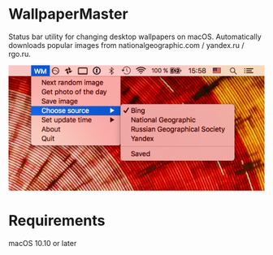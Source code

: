 # WallpaperMaster

Status bar utility for changing desktop wallpapers on macOS.
Automatically downloads popular images from nationalgeographic.com / yandex.ru / rgo.ru.

![Alt text](https://github.com/chist/WallpaperMaster/blob/master/preview.png?raw=true "Preview")

# Requirements

macOS 10.10 or later

